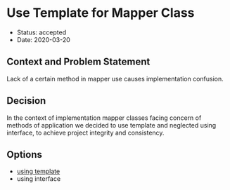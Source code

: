 # Use Template for Mapper Class

* Status: accepted
* Date: 2020-03-20 

## Context and Problem Statement

Lack of a certain method in mapper use causes implementation confusion.

## Decision

In the context of implementation mapper classes facing concern of methods of application we decided to use template and neglected using interface, to achieve project integrity and consistency. 

## Options <!-- optional -->

* [using template](https://github.com/Trendyol/android-guidelines/blob/master/android_studio_live_templates/file_and_code_templates/file_templates_readme.md)
* using interface
